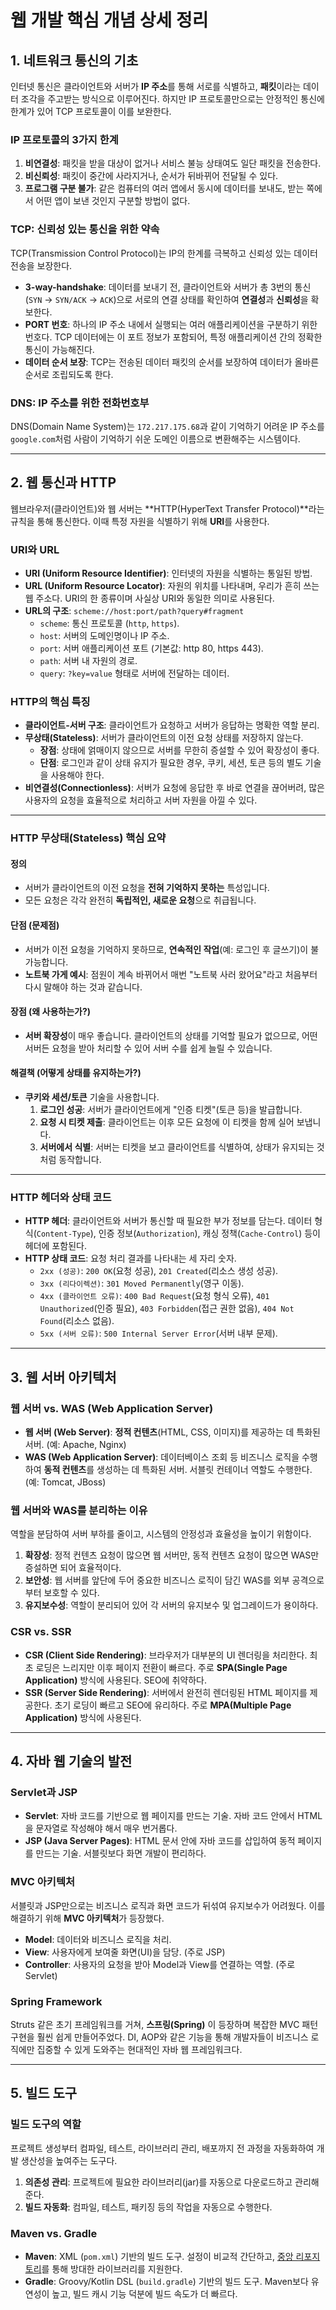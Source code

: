 
# **웹 개발 핵심 개념 상세 정리**

## **1. 네트워크 통신의 기초**

인터넷 통신은 클라이언트와 서버가 **IP 주소**를 통해 서로를 식별하고, **패킷**이라는 데이터 조각을 주고받는 방식으로 이루어진다. 하지만 IP 프로토콜만으로는 안정적인 통신에 한계가 있어 TCP 프로토콜이 이를 보완한다.

### **IP 프로토콜의 3가지 한계**

1.  **비연결성**: 패킷을 받을 대상이 없거나 서비스 불능 상태여도 일단 패킷을 전송한다.
2.  **비신뢰성**: 패킷이 중간에 사라지거나, 순서가 뒤바뀌어 전달될 수 있다.
3.  **프로그램 구분 불가**: 같은 컴퓨터의 여러 앱에서 동시에 데이터를 보내도, 받는 쪽에서 어떤 앱이 보낸 것인지 구분할 방법이 없다.

### **TCP: 신뢰성 있는 통신을 위한 약속**

TCP(Transmission Control Protocol)는 IP의 한계를 극복하고 신뢰성 있는 데이터 전송을 보장한다.

* **3-way-handshake**: 데이터를 보내기 전, 클라이언트와 서버가 총 3번의 통신(`SYN` → `SYN/ACK` → `ACK`)으로 서로의 연결 상태를 확인하여 **연결성**과 **신뢰성**을 확보한다.
* **PORT 번호**: 하나의 IP 주소 내에서 실행되는 여러 애플리케이션을 구분하기 위한 번호다. TCP 데이터에는 이 포트 정보가 포함되어, 특정 애플리케이션 간의 정확한 통신이 가능해진다.
* **데이터 순서 보장**: TCP는 전송된 데이터 패킷의 순서를 보장하여 데이터가 올바른 순서로 조립되도록 한다.

### **DNS: IP 주소를 위한 전화번호부**

DNS(Domain Name System)는 `172.217.175.68`과 같이 기억하기 어려운 IP 주소를 `google.com`처럼 사람이 기억하기 쉬운 도메인 이름으로 변환해주는 시스템이다.

---

## **2. 웹 통신과 HTTP**

웹브라우저(클라이언트)와 웹 서버는 **HTTP(HyperText Transfer Protocol)**라는 규칙을 통해 통신한다. 이때 특정 자원을 식별하기 위해 **URI**를 사용한다.

### **URI와 URL**

* **URI (Uniform Resource Identifier)**: 인터넷의 자원을 식별하는 통일된 방법.
* **URL (Uniform Resource Locator)**: 자원의 위치를 나타내며, 우리가 흔히 쓰는 웹 주소다. URI의 한 종류이며 사실상 URI와 동일한 의미로 사용된다.
* **URL의 구조**: `scheme://host:port/path?query#fragment`
    * `scheme`: 통신 프로토콜 (`http`, `https`).
    * `host`: 서버의 도메인명이나 IP 주소.
    * `port`: 서버 애플리케이션 포트 (기본값: http 80, https 443).
    * `path`: 서버 내 자원의 경로.
    * `query`: `?key=value` 형태로 서버에 전달하는 데이터.

### **HTTP의 핵심 특징**

* **클라이언트-서버 구조**: 클라이언트가 요청하고 서버가 응답하는 명확한 역할 분리.
* **무상태(Stateless)**: 서버가 클라이언트의 이전 요청 상태를 저장하지 않는다.
    * **장점**: 상태에 얽매이지 않으므로 서버를 무한히 증설할 수 있어 확장성이 좋다.
    * **단점**: 로그인과 같이 상태 유지가 필요한 경우, 쿠키, 세션, 토큰 등의 별도 기술을 사용해야 한다.
* **비연결성(Connectionless)**: 서버가 요청에 응답한 후 바로 연결을 끊어버려, 많은 사용자의 요청을 효율적으로 처리하고 서버 자원을 아낄 수 있다.


---

### **HTTP 무상태(Stateless) 핵심 요약**

#### **정의**

* 서버가 클라이언트의 이전 요청을 **전혀 기억하지 못하는** 특성입니다.
* 모든 요청은 각각 완전히 **독립적인, 새로운 요청**으로 취급됩니다.

#### **단점 (문제점)**

* 서버가 이전 요청을 기억하지 못하므로, **연속적인 작업**(예: 로그인 후 글쓰기)이 불가능합니다.
* **노트북 가게 예시**: 점원이 계속 바뀌어서 매번 "노트북 사러 왔어요"라고 처음부터 다시 말해야 하는 것과 같습니다.

#### **장점 (왜 사용하는가?)**

* **서버 확장성**이 매우 좋습니다. 클라이언트의 상태를 기억할 필요가 없으므로, 어떤 서버든 요청을 받아 처리할 수 있어 서버 수를 쉽게 늘릴 수 있습니다.

#### **해결책 (어떻게 상태를 유지하는가?)**

* **쿠키와 세션/토큰** 기술을 사용합니다.
  1.  **로그인 성공**: 서버가 클라이언트에게 "인증 티켓"(토큰 등)을 발급합니다.
  2.  **요청 시 티켓 제출**: 클라이언트는 이후 모든 요청에 이 티켓을 함께 실어 보냅니다.
  3.  **서버에서 식별**: 서버는 티켓을 보고 클라이언트를 식별하여, 상태가 유지되는 것처럼 동작합니다.

---

### **HTTP 헤더와 상태 코드**

* **HTTP 헤더**: 클라이언트와 서버가 통신할 때 필요한 부가 정보를 담는다. 데이터 형식(`Content-Type`), 인증 정보(`Authorization`), 캐싱 정책(`Cache-Control`) 등이 헤더에 포함된다.
* **HTTP 상태 코드**: 요청 처리 결과를 나타내는 세 자리 숫자.
    * `2xx (성공)`: `200 OK`(요청 성공), `201 Created`(리소스 생성 성공).
    * `3xx (리다이렉션)`: `301 Moved Permanently`(영구 이동).
    * `4xx (클라이언트 오류)`: `400 Bad Request`(요청 형식 오류), `401 Unauthorized`(인증 필요), `403 Forbidden`(접근 권한 없음), `404 Not Found`(리소스 없음).
    * `5xx (서버 오류)`: `500 Internal Server Error`(서버 내부 문제).

---

## **3. 웹 서버 아키텍처**

### **웹 서버 vs. WAS (Web Application Server)**

* **웹 서버 (Web Server)**: **정적 컨텐츠**(HTML, CSS, 이미지)를 제공하는 데 특화된 서버. (예: Apache, Nginx)
* **WAS (Web Application Server)**: 데이터베이스 조회 등 비즈니스 로직을 수행하여 **동적 컨텐츠**를 생성하는 데 특화된 서버. 서블릿 컨테이너 역할도 수행한다. (예: Tomcat, JBoss)

### **웹 서버와 WAS를 분리하는 이유**

역할을 분담하여 서버 부하를 줄이고, 시스템의 안정성과 효율성을 높이기 위함이다.
1.  **확장성**: 정적 컨텐츠 요청이 많으면 웹 서버만, 동적 컨텐츠 요청이 많으면 WAS만 증설하면 되어 효율적이다.
2.  **보안성**: 웹 서버를 앞단에 두어 중요한 비즈니스 로직이 담긴 WAS를 외부 공격으로부터 보호할 수 있다.
3.  **유지보수성**: 역할이 분리되어 있어 각 서버의 유지보수 및 업그레이드가 용이하다.

### **CSR vs. SSR**

* **CSR (Client Side Rendering)**: 브라우저가 대부분의 UI 렌더링을 처리한다. 최초 로딩은 느리지만 이후 페이지 전환이 빠르다. 주로 **SPA(Single Page Application)** 방식에 사용된다. SEO에 취약하다.
* **SSR (Server Side Rendering)**: 서버에서 완전히 렌더링된 HTML 페이지를 제공한다. 초기 로딩이 빠르고 SEO에 유리하다. 주로 **MPA(Multiple Page Application)** 방식에 사용된다.

---

## **4. 자바 웹 기술의 발전**

### **Servlet과 JSP**

* **Servlet**: 자바 코드를 기반으로 웹 페이지를 만드는 기술. 자바 코드 안에서 HTML을 문자열로 작성해야 해서 매우 번거롭다.
* **JSP (Java Server Pages)**: HTML 문서 안에 자바 코드를 삽입하여 동적 페이지를 만드는 기술. 서블릿보다 화면 개발이 편리하다.

### **MVC 아키텍처**

서블릿과 JSP만으로는 비즈니스 로직과 화면 코드가 뒤섞여 유지보수가 어려웠다. 이를 해결하기 위해 **MVC 아키텍처**가 등장했다.
* **Model**: 데이터와 비즈니스 로직을 처리.
* **View**: 사용자에게 보여줄 화면(UI)을 담당. (주로 JSP)
* **Controller**: 사용자의 요청을 받아 Model과 View를 연결하는 역할. (주로 Servlet)

### **Spring Framework**

Struts 같은 초기 프레임워크를 거쳐, **스프링(Spring)** 이 등장하며 복잡한 MVC 패턴 구현을 훨씬 쉽게 만들어주었다. DI, AOP와 같은 기능을 통해 개발자들이 비즈니스 로직에만 집중할 수 있게 도와주는 현대적인 자바 웹 프레임워크다.

---

## **5. 빌드 도구**

### **빌드 도구의 역할**

프로젝트 생성부터 컴파일, 테스트, 라이브러리 관리, 배포까지 전 과정을 자동화하여 개발 생산성을 높여주는 도구다.
1.  **의존성 관리**: 프로젝트에 필요한 라이브러리(jar)를 자동으로 다운로드하고 관리해준다.
2.  **빌드 자동화**: 컴파일, 테스트, 패키징 등의 작업을 자동으로 수행한다.

### **Maven vs. Gradle**

* **Maven**: XML (`pom.xml`) 기반의 빌드 도구. 설정이 비교적 간단하고, [중앙 리포지토리](https://search.maven.org/)를 통해 방대한 라이브러리를 지원한다.
* **Gradle**: Groovy/Kotlin DSL (`build.gradle`) 기반의 빌드 도구. Maven보다 유연성이 높고, 빌드 캐시 기능 덕분에 빌드 속도가 더 빠르다.
